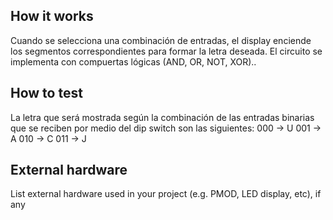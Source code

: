 <!---

This file is used to generate your project datasheet. Please fill in the information below and delete any unused
sections.

You can also include images in this folder and reference them in the markdown. Each image must be less than
512 kb in size, and the combined size of all images must be less than 1 MB.
-->

## How it works

Cuando se selecciona una combinación de entradas, el display enciende los segmentos correspondientes para formar la letra deseada. 
      El circuito se implementa con compuertas lógicas (AND, OR, NOT, XOR)..


## How to test

 La letra que será mostrada según la combinación de las entradas binarias que se reciben por medio del dip switch son las siguientes:
      000 → U 
      001 → A 
      010 → C 
      011 → J 

## External hardware

List external hardware used in your project (e.g. PMOD, LED display, etc), if any

